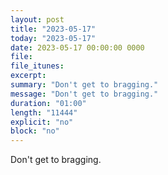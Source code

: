 ```yaml
---
layout: post
title: "2023-05-17"
today: "2023-05-17"
date: 2023-05-17 00:00:00 0000
file:
file_itunes:
excerpt:
summary: "Don't get to bragging."
message: "Don't get to bragging."
duration: "01:00"
length: "11444"
explicit: "no"
block: "no"
---
```

Don't get to bragging.

